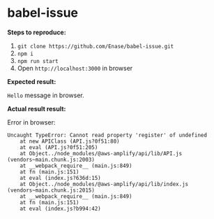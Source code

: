 # babel-issue

**Steps to reproduce:**

1. `git clone https://github.com/Enase/babel-issue.git`
2. `npm i`
3. `npm run start`
4. Open `http://localhost:3000` in browser

**Expected result:**

`Hello` message in browser.

**Actual result result:**

Error in browser:
```
Uncaught TypeError: Cannot read property 'register' of undefined
    at new APIClass (API.js?0f51:80)
    at eval (API.js?0f51:205)
    at Object../node_modules/@aws-amplify/api/lib/API.js (vendors~main.chunk.js:2003)
    at __webpack_require__ (main.js:849)
    at fn (main.js:151)
    at eval (index.js?636d:15)
    at Object../node_modules/@aws-amplify/api/lib/index.js (vendors~main.chunk.js:2015)
    at __webpack_require__ (main.js:849)
    at fn (main.js:151)
    at eval (index.js?b994:42)
```
